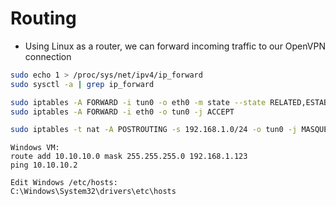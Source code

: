 # Routing

- Using Linux as a router, we can forward incoming traffic to our OpenVPN connection

```bash
sudo echo 1 > /proc/sys/net/ipv4/ip_forward
sudo sysctl -a | grep ip_forward

sudo iptables -A FORWARD -i tun0 -o eth0 -m state --state RELATED,ESTABLISHED -j accept
sudo iptables -A FORWARD -i eth0 -o tun0 -j ACCEPT

sudo iptables -t nat -A POSTROUTING -s 192.168.1.0/24 -o tun0 -j MASQUERADE
```

```
Windows VM:
route add 10.10.10.0 mask 255.255.255.0 192.168.1.123
ping 10.10.10.2

Edit Windows /etc/hosts: 
C:\Windows\System32\drivers\etc\hosts
```
